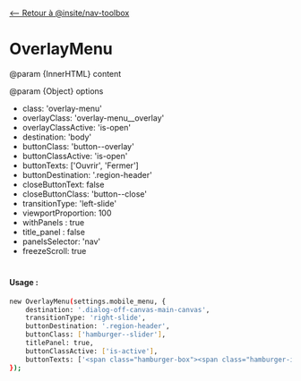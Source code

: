 [<-- Retour à @insite/nav-toolbox](../README.md)

# OverlayMenu

@param {InnerHTML} content

@param {Object} options 
- class: 'overlay-menu'
- overlayClass: 'overlay-menu__overlay'
- overlayClassActive: 'is-open'
- destination: 'body'
- buttonClass: 'button--overlay'
- buttonClassActive: 'is-open'
- buttonTexts: ['Ouvrir', 'Fermer']
- buttonDestination: '.region-header'
- closeButtonText: false
- closeButtonClass: 'button--close'
- transitionType: 'left-slide'
- viewportProportion: 100
- withPanels : true
- title_panel : false
- panelsSelector: 'nav'
- freezeScroll: true

#

#### Usage :


```bash
new OverlayMenu(settings.mobile_menu, {
    destination: '.dialog-off-canvas-main-canvas',
    transitionType: 'right-slide',
    buttonDestination: '.region-header',
    buttonClass: ['hamburger--slider'],
    titlePanel: true,
    buttonClassActive: ['is-active'],
    buttonTexts: ['<span class="hamburger-box"><span class="hamburger-inner"></span></span>', '<span class="hamburger-box"><span class="hamburger-inner"></span></span>']
});
```

 